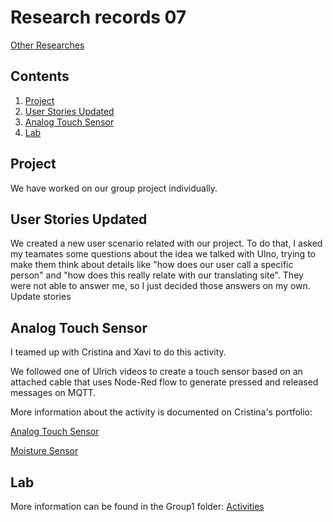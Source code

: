 # Research records 07
[Other Researches](../README.md)

## Contents
1. [Project](#project)
2. [User Stories Updated](#user-stories-updated)
2. [Analog Touch Sensor](#analog-touch-sensor)
3. [Lab](README.md#lab)

## Project
We have worked on our group project individually.

## User Stories Updated
We created a new user scenario related with our project. To do that, I asked my teamates some questions about the idea we talked with Ulno, trying to make them think about details like "how does our user call a specific person" and "how does this really relate with our translating site". They were not able to answer me, so I just decided those answers on my own.
Update stories

## Analog Touch Sensor
I teamed up with Cristina and Xavi to do this activity.

We followed one of Ulrich videos to create a touch sensor based on an attached cable that uses Node-Red flow to generate pressed and released messages on MQTT.

More information about the activity is documented on Cristina's portfolio:

[Analog Touch Sensor](https://github.com/FlorianRakos/IoT-NotCapricorns/blob/main/TeamThree/Ulrichs%20Lab%20Tasks.md#7b-analog-touch-sensor)

[Moisture Sensor](https://github.com/FlorianRakos/IoT-NotCapricorns/blob/main/TeamThree/Ulrichs%20Lab%20Tasks.md#7c-moisture-sensor) 

## Lab
More information can be found in the Group1 folder: 
[Activities](/Teamfolder/Group1/exercises/exercise07/README.md)